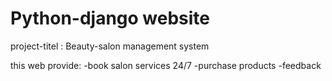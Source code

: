 # Python-django website
 project-titel : Beauty-salon management system
 
this web provide:
-book salon services 24/7
-purchase products
-feedback

